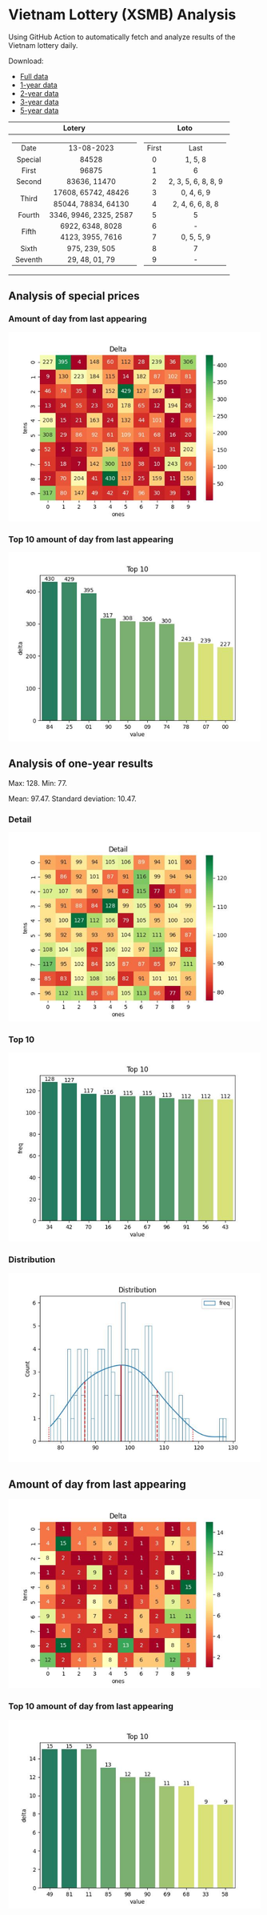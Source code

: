 # Vietnam Lottery (XSMB) Analysis

Using GitHub Action to automatically fetch and analyze results of the Vietnam lottery daily.

Download:

* [Full data](https://raw.githubusercontent.com/khiemdoan/vietnam-lottery-xsmb-analysis/main/results/xsmb.csv)
* [1-year data](https://raw.githubusercontent.com/khiemdoan/vietnam-lottery-xsmb-analysis/main/results/xsmb_1_year.csv)
* [2-year data](https://raw.githubusercontent.com/khiemdoan/vietnam-lottery-xsmb-analysis/main/results/xsmb_2_year.csv)
* [3-year data](https://raw.githubusercontent.com/khiemdoan/vietnam-lottery-xsmb-analysis/main/results/xsmb_3_year.csv)
* [5-year data](https://raw.githubusercontent.com/khiemdoan/vietnam-lottery-xsmb-analysis/main/results/xsmb_5_year.csv)

| Lotery      | Loto |
| :-----------: | :-----------: |
| <table><tr><td>Date</td><td>13-08-2023</td></tr><tr><td>Special</td><td>84528</td></tr><tr><td>First</td><td>96875</td></tr><tr><td>Second</td><td>83636, 11470</td></tr><tr><td rowspan="2">Third</td><td>17608, 65742, 48426</td></tr><tr><td>85044, 78834, 64130</td></tr><tr><td>Fourth</td><td>3346, 9946, 2325, 2587</td></tr><tr><td rowspan="2">Fifth</td><td>6922, 6348, 8028</td></tr><tr><td>4123, 3955, 7616</td></tr><tr><td>Sixth</td><td>975, 239, 505</td></tr><tr><td>Seventh</td><td>29, 48, 01, 79</td></tr></table> | <table><tr><td>First</td><td>Last</td></tr><tr><td>0</td><td>1, 5, 8</td></tr><tr><td>1</td><td>6</td></tr><tr><td>2</td><td>2, 3, 5, 6, 8, 8, 9</td></tr><tr><td>3</td><td>0, 4, 6, 9</td></tr><tr><td>4</td><td>2, 4, 6, 6, 8, 8</td></tr><tr><td>5</td><td>5</td></tr><tr><td>6</td><td>-</td></tr><tr><td>7</td><td>0, 5, 5, 9</td></tr><tr><td>8</td><td>7</td></tr><tr><td>9</td><td>-</td></tr></table> |


<h2>Analysis of special prices</h2>

<h3>Amount of day from last appearing</h3>

![Delta](images/special_delta.jpg)

<h3>Top 10 amount of day from last appearing</h3>

![Delta top 10](images/special_delta_top_10.jpg)

<h2>Analysis of one-year results</h2>

Max: 128. Min: 77.

Mean: 97.47. Standard deviation: 10.47.

<h3>Detail</h3>

![Detail](images/heatmap.jpg)

<h3>Top 10</h3>

![Top 10](images/top-10.jpg)

<h3>Distribution</h3>

![Distribution](images/distribution.jpg)

<h2>Amount of day from last appearing</h2>

![Delta](images/delta.jpg)

<h3>Top 10 amount of day from last appearing</h3>

![Delta top 10](images/delta_top_10.jpg)